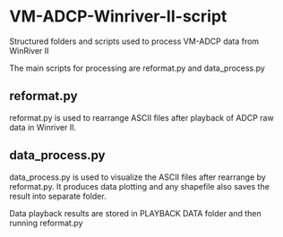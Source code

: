 # VM-ADCP-Winriver-II-script
Structured folders and scripts used to process VM-ADCP data from WinRiver II

The main scripts for processing are reformat.py and data_process.py

## reformat.py
reformat.py is used to rearrange ASCII files after playback of ADCP raw data in Winriver II.

## data_process.py
data_process.py is used to visualize the ASCII files after rearrange by reformat.py. It produces data plotting and any shapefile also saves the result into separate folder.

Data playback results are stored in PLAYBACK DATA folder and then running reformat.py
